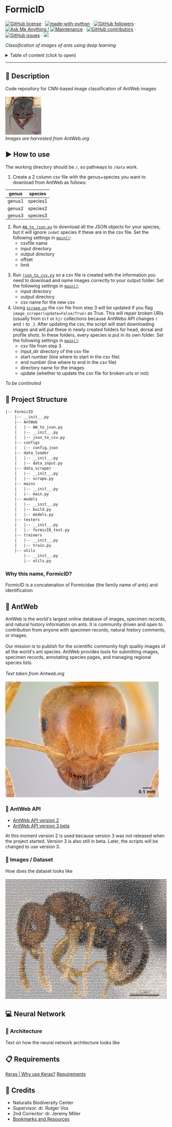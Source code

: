 # FormicID

[![GitHub license](https://img.shields.io/badge/license-MIT-blue.svg)](https://github.com/naturalis/FormicID/blob/master/LICENSE) · [![made-with-python](https://img.shields.io/badge/Made%20with-Python-1f425f.svg)](https://www.python.org/) · [![GitHub followers](https://img.shields.io/github/followers/MarijnJABoer.svg)](https://github.com/MarijnJABoer?tab=followers) · [![Ask Me Anything !](https://img.shields.io/badge/Ask%20me-anything-1abc9c.svg)](<www.marijnboer.nl>) [![Maintenance](https://img.shields.io/badge/Maintained%3F-yes-green.svg)](<https://GitHub.com/naturalis/FormicID/graphs/commit-activity>) · [![GitHub contributors](https://img.shields.io/github/contributors/naturalis/FormicID.svg)](https://GitHub.com/naturalis/FormicID/graphs/contributors/) · [![GitHub issues](https://img.shields.io/github/issues/naturalis/FormicID.svg)](https://GitHub.com/naturalis/FormicID/issues/) · [![](https://img.shields.io/github/issues-closed-raw/naturalis/FormicID.svg)](https://github.com/naturalis/FormicID/issues?q=is%3Aissue+is%3Aclosed)

_Classification of images of ants using deep learning_

<details>
  <summary>Table of content (click to open) </summary>
  <p>
</p>
  <ul>
  <li><a href="#description">Description</a></li>
  <li><a href="#quickstart">Quickstart</a></li>
  <li><a href="#antweb">AntWeb</a><ul><li><a href="#antweb-api">AntWeb API</a></li><li><a href="#images--dataset">Dataset</a></li></ul></li>
  <li><a href="#neural-network">Neural Network</a><ul><li><a href="#architecture">Architecture</a></li></ul></li>
  <li><a href="#requirements">Requirements</a></li>
  <li><a href="#credits">Credits</a></li>
</ul>
</details>

--------------------------------------------------------------------------------
## :pencil: Description

Code repository for CNN-based image classification of AntWeb images<br>
<br>
![](https://github.com/naturalis/FormicID/blob/master/img/25images.gif?raw=true)<br>
_Images are harvested from AntWeb.org_



## :arrow_forward: How to use
The working directory should be `/`, so pathways to `/data` work.
1. Create a 2 column csv file with the genus+species you want to download from AntWeb as follows:


| genus  | species  |
|--------|----------|
| genus1 | species1 |
| genus2 | species2 |
| genus3 | species3 |

2. Run [`AW_to_json.py`](formicID/AntWeb/AW_to_json.py) to download all the JSON objects for your species, but it will ignore `indet` species if these are in the csv file. Set the following settings in [`main()`](https://github.com/naturalis/FormicID/blob/87ebd643f880c13bba48f2ce7a1405a151704052/formicID/AntWeb/AW_to_json.py#L174):
    * csvfile name
    * input directory
    * output directory
    * offset
    * limit
<!-- _(If you want all species, skip step 1 and run [`AW_to_json.py`](formicID/AntWeb/AW_to_json.py) without specifying a `genus` and `species`)_  -->
3. Run [`json_to_csv.py`](formicID/AntWeb/json_to_csv.py) so a csv file is created with the information you need to download and name images correctly to your output folder. Set the following settings in [`main()`](https://github.com/naturalis/FormicID/blob/87ebd643f880c13bba48f2ce7a1405a151704052/formicID/AntWeb/json_to_csv.py#L115):
    * input directory
    * output directory
    * csv name for the new csv
4. Using [`scrape.py`](formicID/data_scraper/scrape.py) the csv file from step 3 will be updated if you flag `image_scraper(update=False/True)` as True. This will repair broken URls (usually from `blf` or `hjr` collections because AntWebs API changes `(` and `)` to `_`). After updating the csv, the script will start downloading images and will put these in newly created folders for head, dorsal and profile shots. In these folders, every species is put in its own folder. Set the following settings in [`main()`](https://github.com/naturalis/FormicID/blob/87ebd643f880c13bba48f2ce7a1405a151704052/formicID/data_scraper/scrape.py#L207):
    * csv file from step 3
    * input_dir directory of the csv file
    * start number (line where to start in the csv file)
    * end number (line where to end in the csv file)
    * directory name for the images
    * update (whether to update the csv file for broken urls or not)

_To be continuted_

## :bookmark: Project Structure
```
|-- FormicID
    |-- __init__.py
    |-- AntWeb
    |   |-- AW_to_json.py
    |   |-- __init__.py
    |   |-- json_to_csv.py
    |-- configs
    |   |-- config.json
    |-- data_loader
    |   |-- __init__.py
    |   |-- data_input.py
    |-- data_scraper
    |   |-- __init__.py
    |   |-- scrape.py
    |-- mains
    |   |-- __init__.py
    |   |-- main.py
    |-- models
    |   |-- __init__.py
    |   |-- build.py
    |   |-- models.py
    |-- testers
    |   |-- __init__.py
    |   |-- formicID_test.py
    |-- trainers
    |   |-- __init__.py
    |   |-- train.py
    |-- utils
        |-- __init__.py
        |-- utils.py
```
### Why this name, FormicID?
FormicID is a concatenation of Formicidae (the family name of ants) and identification

## :ant: AntWeb

AntWeb is the world's largest online database of images, specimen records, and natural history information on ants. It is community driven and open to contribution from anyone with specimen records, natural history comments, or images.<br><br>
Our mission is to publish for the scientific community high quality images of all the world's ant species. AntWeb provides tools for submitting images, specimen records, annotating species pages, and managing regional species lists.<br><br>
_Text taken from Antweb.org_<br><br>
![](https://github.com/naturalis/FormicID/blob/master/img/lasiusflavus.jpg?raw=true)<br>

### :satellite: AntWeb API

- [AntWeb API version 2](https://www.antweb.org/api/v2/)
- [AntWeb API version 3 beta](https://www.antweb.org/documentation/api/apiV3.jsp)

At this moment version 2 is used because version 3 was not released when the project started. Version 3 is also still in beta. Later, the scripts will be changed to use version 3.

### :open_file_folder: Images / Dataset

How does the dataset looks like<br><br>
![](https://github.com/naturalis/FormicID/blob/master/img/mosaic.jpg?raw=true)<br>

## :computer: Neural Network

### :triangular_ruler: Architecture

Text on how the neural network architecture looks like

## :clipboard: Requirements
[Keras | Why use Keras?](https://keras.io/why-use-keras/)
[Requirements](requirements.txt)

## :scroll: Credits

- Naturalis Biodiversity Center
- Supervisor: dr. Rutger Vos
- 2nd Corrector: dr. Jeremy Miller
- [Bookmarks and Resources](docs/Bookmarks-and-resources.md)
